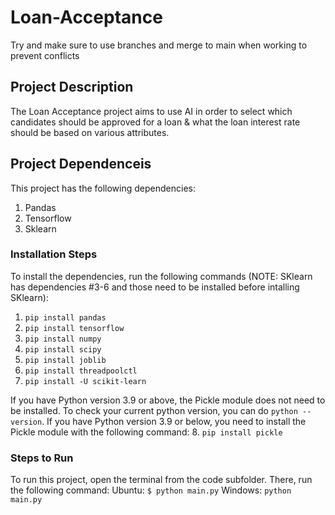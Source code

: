 # Loan-Acceptance

Try and make sure to use branches and merge to main when working to prevent conflicts

## Project Description 
The Loan Acceptance project aims to use AI in order to select which candidates should be approved for a loan & what the loan interest rate should be based on various attributes. 

## Project Dependenceis 
This project has the following dependencies: 
1. Pandas
2. Tensorflow
3. Sklearn

### Installation Steps
To install the dependencies, run the following commands (NOTE: SKlearn has dependencies #3-6 and those need to be installed before intalling SKlearn): 
1. ``pip install pandas``
2. ``pip install tensorflow`` 
3. ``pip install numpy``
4. ``pip install scipy``
5. ``pip install joblib``
6. ``pip install threadpoolctl``
7. ``pip install -U scikit-learn``

If you have Python version 3.9 or above, the Pickle module does not need to be installed. To check your current python version, you can do ``python --version``. If you have Python version 3.9 or below, you need to install the Pickle module with the following command: 
8. ``pip install pickle``

### Steps to Run 
To run this project, open the terminal from the code subfolder. There, run the following command: 
Ubuntu: ``$ python main.py``
Windows: ``python main.py``

